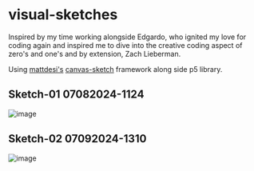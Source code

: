 # visual-sketches

Inspired by my time working alongside Edgardo, who ignited my love for coding again and inspired me to dive into the creative coding aspect of zero's and one's and by extension, Zach Lieberman.

Using [mattdesi's](https://github.com/mattdesl) [canvas-sketch](https://github.com/mattdesl/canvas-sketch) framework along side p5 library.

## Sketch-01 07082024-1124

![image](https://github.com/MrRob0t404/visual-sketches/assets/15705947/fa51e8e1-2d91-4653-acbe-6b4ef8c51921)

## Sketch-02 07092024-1310

![image](https://github.com/MrRob0t404/visual-sketches/assets/15705947/8aeea2a2-84b4-43eb-be09-2353f50dbe3a)
